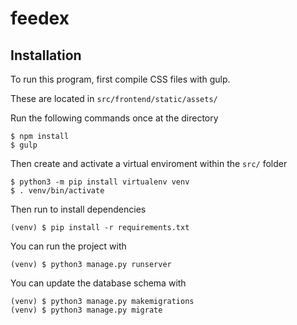 # feedex

## Installation

To run this program, first compile CSS files with gulp.

These are located in `src/frontend/static/assets/`

Run the following commands once at the directory
```
$ npm install
$ gulp
```

Then create and activate a virtual enviroment within the `src/` folder

```
$ python3 -m pip install virtualenv venv
$ . venv/bin/activate
```

Then run to install dependencies
```
(venv) $ pip install -r requirements.txt
```

You can run the project with
```
(venv) $ python3 manage.py runserver
```

You can update the database schema with
```
(venv) $ python3 manage.py makemigrations
(venv) $ python3 manage.py migrate
```